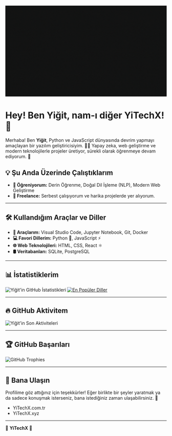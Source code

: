 ![YiTechX](https://github.com/YiTechX/gif/blob/main/Mavi%20ve%20Beyaz%20Modern%20Teknoloji%20Portfolyo%20Sunum.gif?raw=true)

# Hey! Ben Yiğit, nam-ı diğer **YiTechX**! 👋

Merhaba! Ben **Yiğit**, Python ve JavaScript dünyasında devrim yapmayı amaçlayan bir yazılım geliştiricisiyim. 👨‍💻 Yapay zeka, web geliştirme ve modern teknolojilerle projeler üretiyor, sürekli olarak öğrenmeye devam ediyorum. 🚀

## 💡 Şu Anda Üzerinde Çalıştıklarım
- **🌱 Öğreniyorum:** Derin Öğrenme, Doğal Dil İşleme (NLP), Modern Web Geliştirme
- **💼 Freelance:** Serbest çalışıyorum ve harika projelerde yer alıyorum.

---

## 🛠️ Kullandığım Araçlar ve Diller
- **🔧 Araçlarım:** Visual Studio Code, Jupyter Notebook, Git, Docker
- **💻 Favori Dillerim:** Python 🐍, JavaScript ⚡
- **🌐 Web Teknolojileri:** HTML, CSS, React ⚛️
- **🛢️ Veritabanları:** SQLite, PostgreSQL

---

## 📊 İstatistiklerim
![Yiğit'in GitHub İstatistikleri](https://github-readme-stats.vercel.app/api?username=YiTechX&show_icons=true&theme=radical)
[![En Popüler Diller](https://github-readme-stats.vercel.app/api/top-langs/?username=YiTechX&langs_count=8&theme=radical)](https://github.com/YiTechX)

---

## 🔥 GitHub Aktivitem
![Yiğit'in Son Aktiviteleri](https://github-readme-activity-graph.vercel.app/graph?username=YiTechX&theme=radical)

---

## 🏆 GitHub Başarıları
![GitHub Trophies](https://github-profile-trophy.vercel.app/?username=YiTechX&theme=radical&no-frame=true&no-bg=true&margin-w=4)

---

## 🤝 Bana Ulaşın
Profilime göz attığınız için teşekkürler! Eğer birlikte bir şeyler yaratmak ya da sadece konuşmak isterseniz, bana istediğiniz zaman ulaşabilirsiniz. 🚀

- YiTechX.com.tr
- YiTechX.xyz
---
🌟 **YiTechX** 🌟

